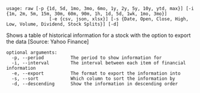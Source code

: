 ```
usage: raw [-p {1d, 5d, 1mo, 3mo, 6mo, 1y, 2y, 5y, 10y, ytd, max}] [-i {1m, 2m, 5m, 15m, 30m, 60m, 90m, 1h, 1d, 5d, 1wk, 1mo, 3mo}]
                [-e {csv, json, xlsx}] [-s {Date, Open, Close, High, Low, Volume, Dividend, Stock Splits}] [-d]
```

Shows a table of historical information for a stock with the option to export the data [Source: Yahoo Finance]

```
optional arguments:
  -p, --period          The period to show information for
  -i, --interval        The interval between each item of financial information
  -e, --export          The format to export the information into
  -s, --sort            Which column to sort the information by
  -d, --descending      Show the information in descending order
```
